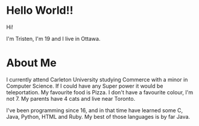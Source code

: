 # Hello World!!

Hi!

I'm Tristen, I'm 19 and I live in Ottawa.

# About Me

I currently attend Carleton University studying Commerce with a minor in Computer Science.
If I could have any Super power it would be teleportation. 
My favourite food is Pizza. 
I don't have a favourite colour, I'm not 7. 
My parents have 4 cats and live near Toronto. 

I've been programming since 16, and in that time have learned some C, Java, Python, HTML and Ruby.
My best of those languages is by far Java.
